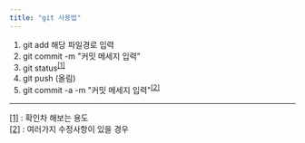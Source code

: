 ```yaml
---
title: "git 사용법"
---
```

1. git add 해당 파일경로 입력
2. git commit -m "커밋 메세지 입력"
3. git status<sup>[[1]](#foot_note1) </sup>
4. git push (올림)
5. git commit -a -m "커밋 메세지 입력"<sup>[[2]](#foot_note2)</sup>

---
[[1]](#foot_note1) : 확인차 해보는 용도<br>
[[2]](#foot_note2) : 여러가지 수정사항이 있을 경우
